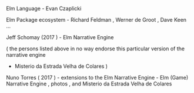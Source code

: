 Elm Language - Evan Czaplicki

Elm Package ecosystem - Richard Feldman , Werner de Groot , Dave Keen ...

Jeff Schomay (2017 ) - Elm Narrative Engine

( the persons listed above in no way endorse this particular version of the narrative engine
  - Misterio da Estrada Velha de Colares )

Nuno Torres ( 2017 ) - extensions to the Elm Narrative Engine - Elm (Game) Narrative Engine , photos , and Misterio da Estrada Velha de Colares
